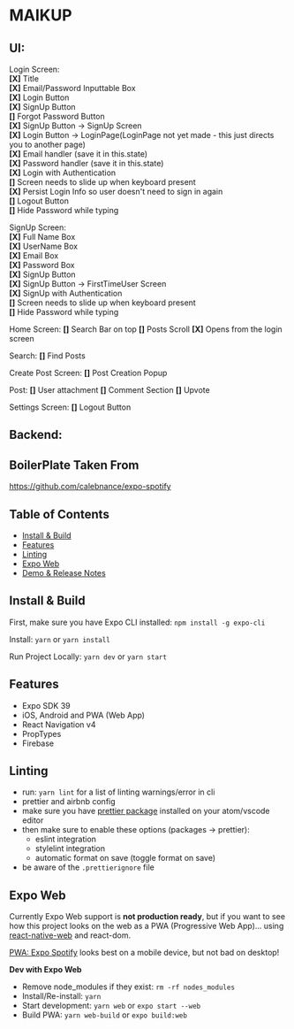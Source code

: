 # MAIKUP

## UI:

Login Screen:  
**[X]** Title  
**[X]** Email/Password Inputtable Box  
**[X]** Login Button  
**[X]** SignUp Button  
**[]** Forgot Password Button  
**[X]** SignUp Button -> SignUp Screen  
**[X]** Login Button -> LoginPage(LoginPage not yet made - this just directs you to another page)  
**[X]** Email handler (save it in this.state)  
**[X]** Password handler (save it in this.state)  
**[X]** Login with Authentication  
**[]** Screen needs to slide up when keyboard present  
**[X]** Persist Login Info so user doesn't need to sign in again  
**[]** Logout Button  
**[]** Hide Password while typing  

SignUp Screen:  
**[X]** Full Name Box  
**[X]** UserName Box  
**[X]** Email Box  
**[X]** Password Box  
**[X]** SignUp Button  
**[X]** SignUp Button -> FirstTimeUser Screen  
**[X]** SignUp with Authentication  
**[]** Screen needs to slide up when keyboard present  
**[]** Hide Password while typing  
  
Home Screen:
**[]** Search Bar on top
**[]** Posts Scroll
**[X]** Opens from the login screen

Search:
**[]** Find Posts

Create Post Screen:
**[]** Post Creation Popup

Post:
**[]** User attachment
**[]** Comment Section
**[]** Upvote



Settings Screen:
**[]** Logout Button

## Backend:

## BoilerPlate Taken From
https://github.com/calebnance/expo-spotify

## Table of Contents

- [Install & Build](#install--build)
- [Features](#features)
- [Linting](#linting)
- [Expo Web](#expo-web)
- [Demo & Release Notes](#release-notes)

## Install & Build

First, make sure you have Expo CLI installed: `npm install -g expo-cli`

Install: `yarn` or `yarn install`

Run Project Locally: `yarn dev` or `yarn start`

## Features

- Expo SDK 39
- iOS, Android and PWA (Web App)
- React Navigation v4
- PropTypes  
- Firebase

## Linting

- run: `yarn lint` for a list of linting warnings/error in cli
- prettier and airbnb config
- make sure you have [prettier package](https://atom.io/packages/prettier-atom) installed on your atom/vscode editor
- then make sure to enable these options (packages → prettier):
  - eslint integration
  - stylelint integration
  - automatic format on save (toggle format on save)
- be aware of the `.prettierignore` file

## Expo Web

Currently Expo Web support is **not production ready**, but if you want to see how this project looks on the web as a PWA (Progressive Web App)... using [react-native-web](https://github.com/necolas/react-native-web) and react-dom.

[PWA: Expo Spotify](https://expo-spotify.calebnance.now.sh) looks best on a mobile device, but not bad on desktop!

**Dev with Expo Web**
- Remove node_modules if they exist: `rm -rf nodes_modules`
- Install/Re-install: `yarn`
- Start development: `yarn web` or `expo start --web`
- Build PWA: `yarn web-build` or `expo build:web`
